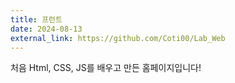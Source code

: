```yaml
---
title: 프런트
date: 2024-08-13
external_link: https://github.com/Coti00/Lab_Web
---
```


처음 Html, CSS, JS를 배우고 만든 홈페이지입니다!